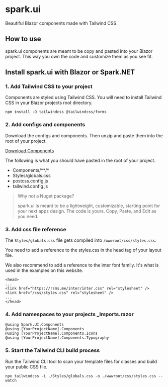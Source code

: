 # spark.ui
Beautiful Blazor components made with Tailwind CSS.

## How to use
spark.ui components are meant to be copy and pasted into your Blazor project. This way you own the code and customize them as you see fit.

## Install spark.ui with Blazor or Spark.NET

### 1. Add Tailwind CSS to your project
Components are styled using Tailwind CSS. You will need to install Tailwind CSS in your Blazor projects root directory.

```
npm install -D tailwindcss @tailwindcss/forms
```

### 2. Add configs and components
Download the configs and components. Then unzip and paste them into the root of your project.

[Download Components](http://ui.spark-framework.net/spark-ui.zip)

The following is what you should have pasted in the root of your project.

- Components/**/*
- Styles/globals.css
- postcss.config.js
- tailwind.config.js

> Why not a Nuget package?
> 
> spark.ui is meant to be a lightweight, customizable, starting point for your next apps design. The code is yours. Copy, Paste, and Edit as you need.
>

### 3. Add css file reference
The `Styles/globals.css` file gets compiled into `/wwwroot/css/styles.css`.

You need to add a reference to the styles.css in the head tag of your layout file.

We also recommend to add a reference to the inter font family. It's what is used in the examples on this website.
```
<head>
...
<link href="https://rsms.me/inter/inter.css" rel="stylesheet" />
<link href="/css/styles.css" rel="stylesheet" />
...
</head>
```

### 4. Add namespaces to your projects _Imports.razor
```
@using Spark.UI.Components
@using [YourProjectName].Components
@using [YourProjectName].Components.Icons
@using [YourProjectName].Components.Typography
```

### 5. Start the Tailwind CLI build process
Run the Tailwind CLI tool to scan your template files for classes and build your public CSS file.
```
npx tailwindcss -i ./Styles/globals.css -o ./wwwroot/css/styles.css --watch
```
